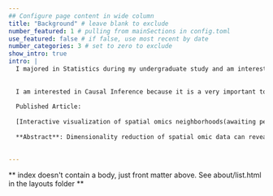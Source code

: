 ```yaml
---
## Configure page content in wide column
title: "Background" # leave blank to exclude
number_featured: 1 # pulling from mainSections in config.toml
use_featured: false # if false, use most recent by date
number_categories: 3 # set to zero to exclude
show_intro: true
intro: |
  I majored in Statistics during my undergraduate study and am interested in statistics theories. Thus, I came here for Maser's Degree in Statistics last year and graduated in May. My research interests are the application of statistical methods in biological datasets.
  
  
  I am interested in Causal Inference because it is a very important topic in biomedical data analysis and it could be combined with many methodologies. Its semiparametric analysis is also very interesting to me. I think it is much useful for my future research in biomedical data.
  
  Published Article: 
  
  [Interactive visualization of spatial omics neighborhoods(awaiting peer review)](https://f1000research.com/articles/11-799/v1)
  
  **Abstract**: Dimensionality reduction of spatial omic data can reveal shared, spatially structured patterns of expression across a collection of genomic features. We studied strategies for discovering and interactively visualizing low-dimensional structure in spatial omic data based on the construction of neighborhood features. We designed quantile and network-based spatial features that result in spatially consistent embeddings. A simulation compares embeddings made with and without neighborhood-based featurization, and a re-analysis of Keren et al., 2019 illustrates the overall workflow. We provide an R package, NBFvis, to support computation and interactive visualization for the proposed dimensionality reduction approach. Code and data for reproducing experiments and analysis are available on GitHub.
  

---
```


** index doesn't contain a body, just front matter above.
See about/list.html in the layouts folder **

